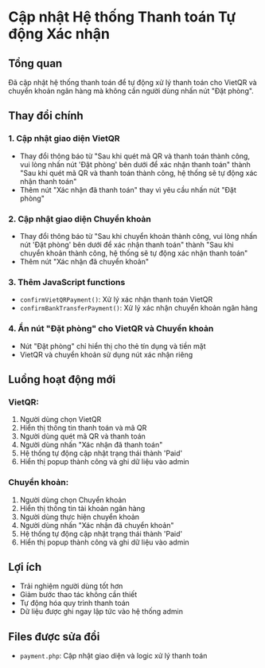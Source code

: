 # Cập nhật Hệ thống Thanh toán Tự động Xác nhận

## Tổng quan
Đã cập nhật hệ thống thanh toán để tự động xử lý thanh toán cho VietQR và chuyển khoản ngân hàng mà không cần người dùng nhấn nút "Đặt phòng".

## Thay đổi chính

### 1. Cập nhật giao diện VietQR
- Thay đổi thông báo từ "Sau khi quét mã QR và thanh toán thành công, vui lòng nhấn nút 'Đặt phòng' bên dưới để xác nhận thanh toán" thành "Sau khi quét mã QR và thanh toán thành công, hệ thống sẽ tự động xác nhận thanh toán"
- Thêm nút "Xác nhận đã thanh toán" thay vì yêu cầu nhấn nút "Đặt phòng"

### 2. Cập nhật giao diện Chuyển khoản
- Thay đổi thông báo từ "Sau khi chuyển khoản thành công, vui lòng nhấn nút 'Đặt phòng' bên dưới để xác nhận thanh toán" thành "Sau khi chuyển khoản thành công, hệ thống sẽ tự động xác nhận thanh toán"
- Thêm nút "Xác nhận đã chuyển khoản"

### 3. Thêm JavaScript functions
- `confirmVietQRPayment()`: Xử lý xác nhận thanh toán VietQR
- `confirmBankTransferPayment()`: Xử lý xác nhận chuyển khoản ngân hàng

### 4. Ẩn nút "Đặt phòng" cho VietQR và Chuyển khoản
- Nút "Đặt phòng" chỉ hiển thị cho thẻ tín dụng và tiền mặt
- VietQR và chuyển khoản sử dụng nút xác nhận riêng

## Luồng hoạt động mới

### VietQR:
1. Người dùng chọn VietQR
2. Hiển thị thông tin thanh toán và mã QR
3. Người dùng quét mã QR và thanh toán
4. Người dùng nhấn "Xác nhận đã thanh toán"
5. Hệ thống tự động cập nhật trạng thái thành 'Paid'
6. Hiển thị popup thành công và ghi dữ liệu vào admin

### Chuyển khoản:
1. Người dùng chọn Chuyển khoản
2. Hiển thị thông tin tài khoản ngân hàng
3. Người dùng thực hiện chuyển khoản
4. Người dùng nhấn "Xác nhận đã chuyển khoản"
5. Hệ thống tự động cập nhật trạng thái thành 'Paid'
6. Hiển thị popup thành công và ghi dữ liệu vào admin

## Lợi ích
- Trải nghiệm người dùng tốt hơn
- Giảm bước thao tác không cần thiết
- Tự động hóa quy trình thanh toán
- Dữ liệu được ghi ngay lập tức vào hệ thống admin

## Files được sửa đổi
- `payment.php`: Cập nhật giao diện và logic xử lý thanh toán



